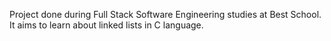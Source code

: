 Project done during Full Stack Software Engineering studies at Best School. It aims to learn about linked lists in C language.
